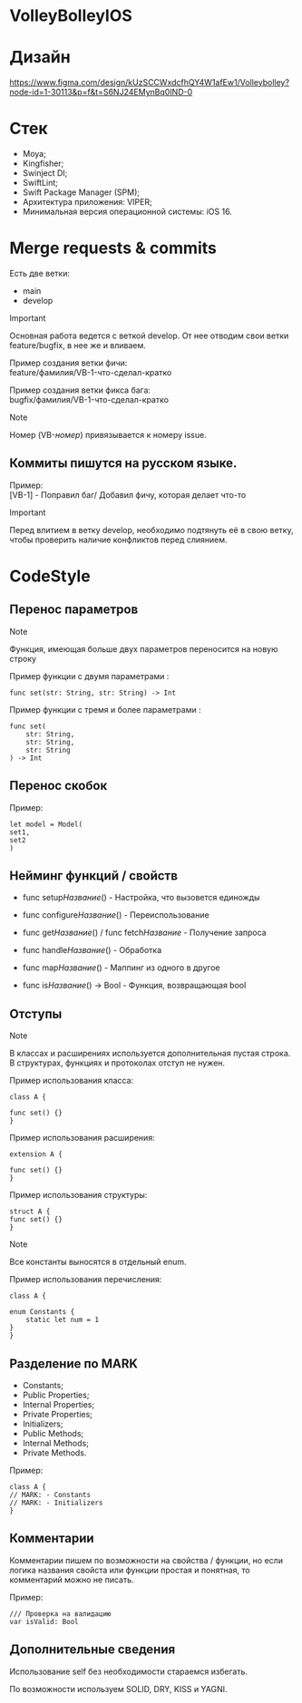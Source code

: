 # VolleyBolleyIOS

# Дизайн

https://www.figma.com/design/kUzSCCWxdcfhQY4W1afEw1/Volleybolley?node-id=1-30113&p=f&t=S6NJ24EMynBq0IND-0

# Стек

- Moya;
- Kingfisher;
- Swinject DI;
- SwiftLint;
- Swift Package Manager (SPM);
- Архитектура приложения: VIPER;
- Минимальная версия операционной системы: iOS 16.

# Merge requests & commits

Есть две ветки:

- main
- develop

> [!IMPORTANT]
> Основная работа ведется с веткой develop. От нее отводим свои ветки feature/bugfix, в нее же и вливаем.

Пример создания ветки фичи: <br>
feature/фамилия/VB-1-что-сделал-кратко

Пример создания ветки фикса бага: <br>
bugfix/фамилия/VB-1-что-сделал-кратко

> [!NOTE]
> Номер (VB-*номер*) привязывается к номеру issue.

## Коммиты пишутся на русском языке.

Пример: <br>
[VB-1] - Поправил баг/ Добавил фичу, которая делает что-то

> [!IMPORTANT]
> Перед влитием в ветку develop, необходимо подтянуть её в свою ветку, чтобы проверить наличие конфликтов перед слиянием.


# CodeStyle

## Перенос параметров

> [!NOTE]
> Функция, имеющая больше двух параметров переносится на новую строку

Пример функции с двумя параметрами : <br>
```
func set(str: String, str: String) -> Int
```

Пример функции с тремя и более параметрами : <br>
```
func set(
    str: String,
    str: String,
    str: String
) -> Int
```

## Перенос скобок

Пример: <br>
```
let model = Model(
set1,
set2
)
```

## Нейминг функций / свойств

- func setup*Название*() - Настройка, что вызовется единожды

- func configure*Название*() - Переиспользование

- func get*Название*() / func fetch*Название* - Получение запроса

- func handle*Название*() - Обработка

- func map*Название*() - Маппинг из одного в другое

- func is*Название*() -> Bool - Функция, возвращающая bool

## Отступы

> [!NOTE]
> В классах и расширениях используется дополнительная пустая строка.
> В структурах, функциях и протоколах отступ не нужен.

Пример использования класса: <br>
```
class A {

func set() {}
}
```

Пример использования расширения: <br>
```
extension A {

func set() {}
}
```

Пример использования структуры: <br>
```
struct A {
func set() {}
}
```

> [!NOTE]
> Все константы выносятся в отдельный enum.

Пример использования перечисления: <br>
```
class A {

enum Constants {
    static let num = 1
}
}
```

## Разделение по MARK

- Constants;
- Public Properties;
- Internal Properties;
- Private Properties;
- Initializers;
- Public Methods;
- Internal Methods;
- Private Methods.

Пример: <br>
```
class A {
// MARK: - Constants
// MARK: - Initializers
}
```

## Комментарии

Комментарии пишем по возможности на свойства / функции, но если логика названия свойста или функции простая и понятная, то комментарий можно не писать.

Пример: <br>
```
/// Проверка на валидацию
var isValid: Bool
```

## Дополнительные сведения

Использование self без необходимости стараемся избегать.

По возможности используем SOLID, DRY, KISS и YAGNI.
